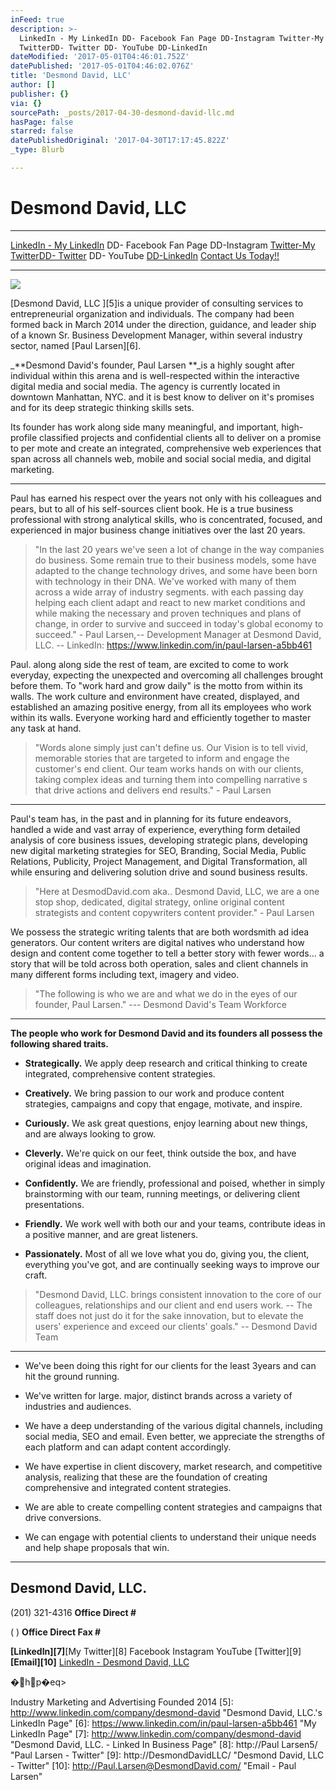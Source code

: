 ```yaml
---
inFeed: true
description: >-
  LinkedIn - My LinkedIn DD- Facebook Fan Page DD-Instagram Twitter-My
  TwitterDD- Twitter DD- YouTube DD-LinkedIn
dateModified: '2017-05-01T04:46:01.752Z'
datePublished: '2017-05-01T04:46:02.076Z'
title: 'Desmond David, LLC'
author: []
publisher: {}
via: {}
sourcePath: _posts/2017-04-30-desmond-david-llc.md
hasPage: false
starred: false
datePublishedOriginal: '2017-04-30T17:17:45.822Z'
_type: Blurb

---
```

# **Desmond David, LLC**

---

[LinkedIn - My LinkedIn][0] DD- Facebook Fan Page DD-Instagram [Twitter-My Twitter][1][DD- Twitter][2] DD- YouTube [DD-LinkedIn][3]
[Contact Us Today!!][4]

---

![](https://the-grid-user-content.s3-us-west-2.amazonaws.com/c0032ecb-95c1-4ae1-9e7b-a0a67a231b11.png)

[Desmond David, LLC ][5]is a unique provider of consulting services to entrepreneurial organization and individuals. The company had been formed back in March 2014 under the direction, guidance, and leader ship of a known Sr. Business Development Manager, within several industry sector, named [Paul Larsen][6].

_**Desmond David's founder, Paul Larsen **_is a highly sought after individual within this arena and is well-respected within the interactive digital media and social media. The agency is currently located in downtown Manhattan, NYC. and it is best know to deliver on it's promises and for its deep strategic thinking skills sets.

Its founder has work along side many meaningful, and important, high-profile classified projects and confidential clients all to deliver on a promise to per mote and create an integrated, comprehensive web experiences that span across all channels web, mobile and social social media, and digital marketing.

---

Paul has earned his respect over the years not only with his colleagues and pears, but to all of his self-sources client book. He is a true business professional with strong analytical skills, who is concentrated, focused, and experienced in major business change initiatives over the last 20 years.

> "In the last 20 years we've seen a lot of change in the way companies do business. Some remain true to their business models, some have adapted to the change technology drives, and some have been born with technology in their DNA. We've worked with many of them across a wide array of industry segments. with each passing day helping each client adapt and react to new market conditions and while making the necessary and proven techniques and plans of change, in order to survive and succeed in today's global economy to succeed." - Paul Larsen,-- Development Manager at Desmond David, LLC. -- LinkedIn: https://www.linkedin.com/in/paul-larsen-a5bb461

Paul. along along side the rest of team, are excited to come to work everyday, expecting the unexpected and overcoming all challenges brought before them. To "work hard and grow daily" is the motto from within its walls. The work culture and environment have created, displayed, and established an amazing positive energy, from all its employees who work within its walls. Everyone working hard and efficiently together to master any task at hand.

> "Words alone simply just can't define us. Our Vision is to tell vivid, memorable stories that are targeted to inform and engage the customer's end client. Our team works hands on with our clients, taking complex ideas and turning them into compelling narrative s that drive actions and delivers end results." - Paul Larsen

---

Paul's team has, in the past and in planning for its future endeavors, handled a wide and vast array of experience, everything form detailed analysis of core business issues, developing strategic plans, developing new digital marketing strategies for SEO, Branding, Social Media, Public Relations, Publicity, Project Management, and Digital Transformation, all while ensuring and delivering solution drive and sound business results.

> "Here at DesmodDavid.com aka.. Desmond David, LLC, we are a one stop shop, dedicated, digital strategy, online original content strategists and content copywriters content provider." - Paul Larsen

We possess the strategic writing talents that are both wordsmith ad idea generators. Our content writers are digital natives who understand how design and content come together to tell a better story with fewer words... a story that will be told across both operation, sales and client channels in many different forms including text, imagery and video.

> "The following is who we are and what we do in the eyes of our founder, Paul Larsen." ---
> Desmond David's Team Workforce

---

**The people who work for Desmond David and its founders all possess the following shared traits.**

* **Strategically.** We apply deep research and critical thinking to create integrated, comprehensive content strategies.

* **Creatively.** We bring passion to our work and produce content strategies, campaigns and copy that engage, motivate, and inspire.

* **Curiously.** We ask great questions, enjoy learning about new things, and are always looking to grow.

* **Cleverly.** We're quick on our feet, think outside the box, and have original ideas and imagination.

* **Confidently.** We are friendly, professional and poised, whether in simply brainstorming with our team, running meetings, or delivering client presentations.

* **Friendly.** We work well with both our and your teams, contribute ideas in a positive manner, and are great listeners.

* **Passionately.** Most of all we love what you do, giving you, the client, everything you've got, and are continually seeking ways to improve our craft.

> "Desmond David, LLC. brings consistent innovation to the core of our colleagues, relationships and our client and end users work. -- The staff does not just do it for the sake innovation, but to elevate the users' experience and exceed our clients' goals." -- Desmond David Team

---

* We've been doing this right for our clients for the least 3years and can hit the ground running.

* We've written for large. major, distinct brands across a variety of industries and audiences.

* We have a deep understanding of the various digital channels, including social media, SEO and email. Even better, we appreciate the strengths of each platform and can adapt content accordingly.

* We have expertise in client discovery, market research, and competitive analysis, realizing that these are the foundation of creating comprehensive and integrated content strategies.

* We are able to create compelling content strategies and campaigns that drive conversions.

* We can engage with potential clients to understand their unique needs and help shape proposals that win.

---

## **Desmond David, LLC.**

(201) 321-4316 **Office Direct \#**

( ) **Office Direct Fax \#**

**[LinkedIn][7]**[My Twitter][8] Facebook Instagram YouTube [Twitter][9]**[Email][10]**
[LinkedIn - Desmond David, LLC][4]

�hp�eq\>

[0]: https://www.linkedin.com/in/paul-larsen-a5bb461 "LinkedIn - Paul Larsen"
[1]: http://PaulLarsen5/ "Twitter - My Twitter"
[2]: http://DesmondDavidLLC/ "Desmond David LLC's - Twitter"
[3]: http://www.linkedin.com/company/desmond-david "LinkedIn - Desmond David, LLC"
[4]: http://www.linkedin.com/company/desmond-david
 
Industry
Marketing and Advertising
Founded
2014
[5]: http://www.linkedin.com/company/desmond-david "Desmond David, LLC.'s LinkedIn Page"
[6]: https://www.linkedin.com/in/paul-larsen-a5bb461 "My LinkedIn Page"
[7]: http://www.linkedin.com/company/desmond-david "Desmond David, LLC. - Linked In Business Page"
[8]: http://Paul Larsen5/ "Paul Larsen - Twitter"
[9]: http://DesmondDavidLLC/ "Desmond David, LLC - Twitter"
[10]: http://Paul.Larsen@DesmondDavid.com/ "Email - Paul Larsen"